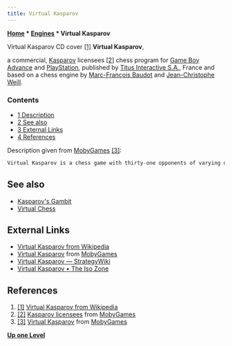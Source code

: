 ```yaml
---
title: Virtual Kasparov
---
```

**[Home](Home "Home") \* [Engines](Engines "Engines") \* Virtual Kasparov**



 [](http://en.wikipedia.org/wiki/File:Virtual_Kasparov_Coverart.png) Virtual Kasparov CD cover <a id="cite-note-1" href="#cite-ref-1">[1]</a> 
**Virtual Kasparov**,  

a commercial, [Kasparov](Garry_Kasparov "Garry Kasparov") licensees <a id="cite-note-2" href="#cite-ref-2">[2]</a> chess program for [Game Boy Advance](https://en.wikipedia.org/wiki/Game_Boy_Advance) and [PlayStation](https://en.wikipedia.org/wiki/PlayStation_%28console%29), published by [Titus Interactive S.A.](index.php?title=Titus&action=edit&redlink=1 "Titus (page does not exist)"), France and based on a chess engine by [Marc-François Baudot](Marc-Fran%C3%A7ois_Baudot "Marc-François Baudot") and [Jean-Christophe Weill](Jean-Christophe_Weill "Jean-Christophe Weill"). 



### Contents


* [1 Description](#description)
* [2 See also](#see-also)
* [3 External Links](#external-links)
* [4 References](#references)






Description given from [MobyGames](https://en.wikipedia.org/wiki/MobyGames) <a id="cite-note-3" href="#cite-ref-3">[3]</a>:




```C++
Virtual Kasparov is a chess game with thirty-one opponents of varying difficulty to face in a story mode. Victory over this multi-cultural group of chess players will lead you to Gary Kasparov himself. Various styles of boards are included along with several [3D boards](3D_Graphics_Board "3D Graphics Board"). Multiplayer is supported via link-cable or on a single system. 

```

## See also


* [Kasparov's Gambit](Kasparov%27s_Gambit "Kasparov's Gambit")
* [Virtual Chess](Virtual_Chess "Virtual Chess")


## External Links


* [Virtual Kasparov from Wikipedia](https://en.wikipedia.org/wiki/Virtual_Kasparov)
* [Virtual Kasparov](https://www.mobygames.com/game/virtual-kasparov) from [MobyGames](https://en.wikipedia.org/wiki/MobyGames)
* [Virtual Kasparov — StrategyWiki](http://strategywiki.org/wiki/Virtual_Kasparov)
* [Virtual Kasparov • The Iso Zone](http://theisozone.com/downloads/playstation/psx-isos/virtual-kaparov/)


## References


1. <a id="cite-ref-1" href="#cite-note-1">[1]</a> [Virtual Kasparov from Wikipedia](https://en.wikipedia.org/wiki/Virtual_Kasparov)
2. <a id="cite-ref-2" href="#cite-note-2">[2]</a> [Kasparov licensees](https://www.mobygames.com/game-group/kasparov-licensees) from [MobyGames](https://en.wikipedia.org/wiki/MobyGames)
3. <a id="cite-ref-3" href="#cite-note-3">[3]</a> [Virtual Kasparov](https://www.mobygames.com/game/virtual-kasparov) from [MobyGames](https://en.wikipedia.org/wiki/MobyGames)

**[Up one Level](Engines "Engines")**







 
